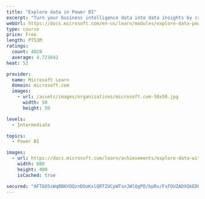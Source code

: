 ```yaml
---
title: "Explore data in Power BI"
excerpt: "Turn your business intelligence data into data insights by creating and configuring Power BI dashboards."
webUrl: https://docs.microsoft.com/en-us/learn/modules/explore-data-power-bi/
type: course
price: Free
length: PT53M
ratings:
  count: 4020
  average: 4.721642
heat: 52

provider:
  name: Microsoft Learn
  domain: microsoft.com
  images:
    - url: /assets/images/organizations/microsoft.com-50x50.jpg
      width: 50
      height: 50

levels:
  - Intermediate

topics:
  - Power BI

images:
  - url: https://docs.microsoft.com/learn/achievements/explore-data-with-power-bi-desktop-social.png
    width: 800
    height: 400
    isCached: true

secured: "AFT8O5sWqBBHYDQznDOoKxlQRTZUCpWTsnJWlQgPD/bpRv/FsFOUZADXQkED0s7FaxaEWQM20i0dX0aMOAldd7KEYrP/hZrLtSZFt85K29PKiBLiYATb9evXQ+/i+obY9UTrstZZUNJBI2OI5z8cN268LbcZlAC2pxhCpwZKGQQ+XPiKoU8k79VSpMRQySgA9JhJkEE7CyJWhOur0unhIu0JD4yWabk5XWcaPj0h9AUDs9eeKbYOEI2UJqWfs2VIQjQyUH5yqqp0Pw0AvmjpnuvnjJWt5dBhIf59ErKOtbcFEGHWyZjzXpgNzlIKJXe1oY2qvz4gP3o/D0XAZ1Q5FrepZ/iHGtsYruC1OCp6V5dljrQFvoaCOfUVpeC7StVj7qy8vvAsj/ZkevjbRdvVipy+33oGG++CJHJM7MhXOns=;HonJPSbSUlu8E+XJT2j+iw=="
---
```


